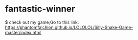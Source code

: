 # fantastic-winner
$ check out my game;Go to this link: https://phantomfalchion.github.io/LOLOLOL/Silly-Snake-Game-master/index.html

